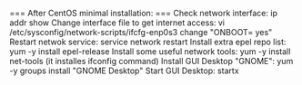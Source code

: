 === After CentOS minimal installation: ===
Check network interface:
    ip addr show
Change interface file to get internet access:
    vi /etc/sysconfig/network-scripts/ifcfg-enp0s3
    change "ONBOOT= yes"
Restart netwok service:
    service network restart
Install extra epel repo list:
    yum -y install epel-release
Install some useful network tools:
    yum -y install net-tools (it installes ifconfig command)
Install GUI Desktop "GNOME":
    yum -y groups install "GNOME Desktop"
Start GUI Desktop:
    startx
